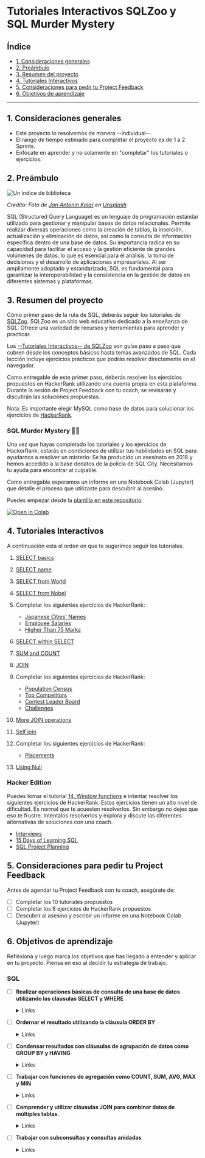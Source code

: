 # Tutoriales Interactivos SQLZoo y SQL Murder Mystery

## Índice

- [1. Consideraciones generales](#1-consideraciones-generales)
- [2. Preámbulo](#2-preámbulo)
- [3. Resumen del proyecto](#3-resumen-del-proyecto)
- [4. Tutoriales Interactivos](#4-tutoriales-interactivos)
- [5. Consideraciones para pedir tu Project Feedback](#5-consideraciones-para-pedir-tu-project-feedback)
- [6. Objetivos de aprendizaje](#6-objetivos-de-aprendizaje)

---

## 1. Consideraciones generales

- Este proyecto lo resolvemos de manera --individual--.
- El rango de tiempo estimado para completar el proyecto es de 1 a 2 Sprints.
- Enfócate en aprender y no solamente en "completar" los tutoriales o ejercicios.

## 2. Preámbulo

![Un índice de biblioteca](https://images.unsplash.com/photo-1544383835-bda2bc66a55d)

_Credito: Foto de [Jan Antonin Kolar](https://unsplash.com/@jankolar?utm_content=creditCopyText&utm_medium=referral&utm_source=unsplash)_
_en [Unsplash](https://unsplash.com/photos/brown-wooden-drawer-lRoX0shwjUQ?utm_content=creditCopyText&utm_medium=referral&utm_source=unsplash)_

SQL (Structured Query Language) es un lenguaje de programación estándar utilizado
para gestionar y manipular bases de datos relacionales. Permite realizar diversas
operaciones como la creación de tablas, la inserción, actualización y eliminación
de datos, así como la consulta de información específica dentro de una base de datos.
Su importancia radica en su capacidad para facilitar el acceso y la gestión
eficiente de grandes volúmenes de datos, lo que es esencial para el análisis,
la toma de decisiones y el desarrollo de aplicaciones empresariales.
Al ser ampliamente adoptado y estandarizado, SQL es fundamental para garantizar la
interoperabilidad y la consistencia en la gestión de datos en diferentes sistemas
y plataformas.

## 3. Resumen del proyecto

Cómo primer paso de la ruta de SQL, deberás
seguir los tutoriales de [SQLZoo](https://sqlzoo.net/).
SQLZoo es un sitio web
educativo dedicado a la enseñanza de SQL. Ofrece una variedad
de recursos y herramientas para aprender y practicar.

Los [--Tutoriales Interactivos-- de SQLZoo](https://sqlzoo.net/wiki/SQL_Tutorial)
son guías paso a paso que cubren desde los conceptos básicos
hasta temas avanzados de SQL. Cada lección incluye ejercicios prácticos
que podrás resolver directamente en el navegador.

Como entregable de este primer paso, deberás resolver los
ejercicios propuestos en HackerRank utilizando una cuenta propia en esta
plataforma. Durante la sesión de Project Feedback con tu coach, se
revisarán y discutirán las soluciones propuestas.

Nota: Es importante elegir MySQL como base de datos para solucionar
los ejercicios de [HackerRank](https://www.hackerrank.com/).

### SQL Murder Mystery 🕵️‍♀️

Una vez que hayas completado los tutoriales y los ejercicios de HackerRank,
estarás en condiciones de utilizar tus habilidades en SQL para ayudarnos a
resolver un misterio: Se ha producido un asesinato en 2018 y hemos accedido
a la base dedatos de la policía de SQL City. Necesitamos tu ayuda para
encontrar al culpable.

Como entregable esperamos un informe en una Notebook Colab (Jupyter) que detalle
el proceso que utilizaste para descubrir al asesino.

Puedes empezar desde la
[plantilla en este repositorio](https://colab.research.google.com/github/icarito/UPSK-SQL001-SQLZoo-murder/blob/sql-murder/Sql-Murder-Mystery/SQL_Murder_Mystery.ipynb).

<a target="_blank" href="https://colab.research.google.com/github/icarito/UPSK-SQL001-SQLZoo-murder/blob/sql-murder/Sql-Murder-Mystery/SQL_Murder_Mystery.ipynb">
  <img src="https://colab.research.google.com/assets/colab-badge.svg"
  alt="Open In Colab"/>
</a>

## 4. Tutoriales Interactivos

A continuación esta el orden en que te sugerimos seguir los tutoriales.

1. [SELECT basics](https://sqlzoo.net/wiki/SELECT_basics)
2. [SELECT name](https://sqlzoo.net/wiki/SELECT_names)
3. [SELECT from World](https://sqlzoo.net/wiki/SELECT_from_WORLD_Tutorial)
4. [SELECT from Nobel](https://sqlzoo.net/wiki/SELECT_from_Nobel_Tutorial)

5. Completar los siguientes ejercicios de HackerRank:

    + [Japanese Cities' Names](https://www.hackerrank.com/challenges/japanese-cities-name/problem?isFullScreen=true)
    + [Employee Salaries](https://www.hackerrank.com/challenges/salary-of-employees/problem?isFullScreen=true)
    + [Higher Than 75 Marks](https://www.hackerrank.com/challenges/more-than-75-marks/problem?isFullScreen=true)

6. [SELECT within SELECT](https://sqlzoo.net/wiki/SELECT_within_SELECT_Tutorial)
7. [SUM and COUNT](https://sqlzoo.net/wiki/SUM_and_COUNT)
8. [JOIN](https://sqlzoo.net/wiki/The_JOIN_operation)
9. Completar los siguientes ejercicios de HackerRank:

    + [Population Census](https://www.hackerrank.com/challenges/asian-population/problem?isFullScreen=true)
    + [Top Competitors](https://www.hackerrank.com/challenges/full-score/problem?isFullScreen=true)
    + [Contest Leader Board](https://www.hackerrank.com/challenges/contest-leaderboard/problem?isFullScreen=true)
    + [Challenges](https://www.hackerrank.com/challenges/challenges/problem?isFullScreen=true)

10. [More JOIN operations](https://sqlzoo.net/wiki/More_JOIN_operations)
11. [Self join](https://sqlzoo.net/wiki/Self_join)
12. Completar los siguientes ejercicios de HackerRank:

    + [Placements](https://www.hackerrank.com/challenges/placements/problem?isFullScreen=true)

13. [Using Null](https://sqlzoo.net/wiki/Using_Null)

### Hacker Edition

Puedes tomar el tutorial
[14. Window functions](https://sqlzoo.net/wiki/Window_functions)
e intentar resolver los siguientes ejercicios de HackerRank. Estos ejercicios
tienen un alto nivel de dificultad.
Es normal que te acuesten resolverlos. Sin embargo no dejes que eso te frustre.
Intentalos resolverlos y
explora y discute las diferentes alternativas de soluciones con una coach.

- [Interviews](https://www.hackerrank.com/challenges/interviews/problem?isFullScreen=true)
- [15 Days of Learning SQL](https://www.hackerrank.com/challenges/15-days-of-learning-sql/problem?isFullScreen=true)
- [SQL Project Planning](https://www.hackerrank.com/challenges/sql-projects/problem?isFullScreen=true)

## 5. Consideraciones para pedir tu Project Feedback

Antes de agendar tu Project Feedback con tu coach, asegúrate de:

- [ ] Completar los 10 tutoriales propuestos
- [ ] Completar los 8 ejercicios de HackerRank propuestos
- [ ] Descubrir al asesino y escribir un informe en una Notebook Colab (Jupyter)

## 6. Objetivos de aprendizaje


Reflexiona y luego marca los objetivos que has llegado a entender y aplicar en tu proyecto. Piensa en eso al decidir tu estrategia de trabajo.

### SQL

- [ ] **Realizar operaciones básicas de consulta de una base de datos utilizando las cláusulas SELECT y WHERE**

  <details><summary>Links</summary><p>

  * [Querying a Table](https://www.postgresql.org/docs/current/tutorial-select.html)
  * [SELECT reference](https://www.postgresql.org/docs/16/sql-select.html)
</p></details>

- [ ] **Ordernar el resultado utilizando la cláusula ORDER BY**

  <details><summary>Links</summary><p>

  * [SELECT reference](https://www.postgresql.org/docs/16/sql-select.html)
</p></details>

- [ ] **Condensar resultados con cláusulas de agrupación de datos como GROUP BY y HAVING**

  <details><summary>Links</summary><p>

  * [SELECT reference](https://www.postgresql.org/docs/16/sql-select.html)
  * [Aggregate Functions](https://www.postgresql.org/docs/current/tutorial-agg.html)
</p></details>

- [ ] **Trabajar con funciones de agregación como COUNT, SUM, AVG, MAX y MIN**

  <details><summary>Links</summary><p>

  * [Aggregate Functions](https://www.postgresql.org/docs/current/tutorial-agg.html)
</p></details>

- [ ] **Comprender y utilizar cláusulas JOIN para combinar datos de múltiples tablas.**

  <details><summary>Links</summary><p>

  * [Joins Between Tables](https://www.postgresql.org/docs/current/tutorial-join.html)
</p></details>

- [ ] **Trabajar con subconsultas y consultas anidadas**

  <details><summary>Links</summary><p>

  * [Subquery Expressions](https://www.postgresql.org/docs/current/functions-subquery.html)
</p></details>
